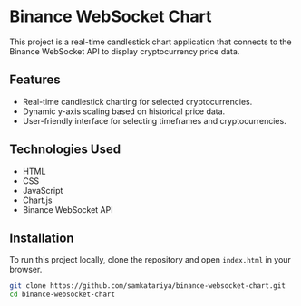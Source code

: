 # Binance WebSocket Chart

This project is a real-time candlestick chart application that connects to the Binance WebSocket API to display cryptocurrency price data.

## Features

- Real-time candlestick charting for selected cryptocurrencies.
- Dynamic y-axis scaling based on historical price data.
- User-friendly interface for selecting timeframes and cryptocurrencies.

## Technologies Used

- HTML
- CSS
- JavaScript
- Chart.js
- Binance WebSocket API

## Installation

To run this project locally, clone the repository and open `index.html` in your browser.

```bash
git clone https://github.com/samkatariya/binance-websocket-chart.git
cd binance-websocket-chart
